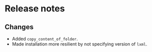# Release notes

## Changes

- Added `copy_content_of_folder`.
- Made installation more resilient by not specifying version of `lxml`.
